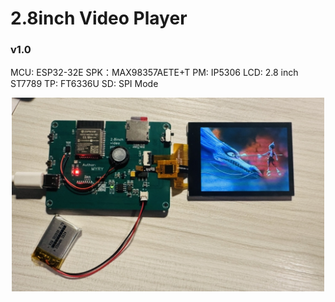 # 2.8inch Video Player


### v1.0

MCU: ESP32-32E
SPK：MAX98357AETE+T
PM: IP5306
LCD: 2.8 inch ST7789
TP: FT6336U
SD: SPI Mode

<div align=center>
	<img src="https://github.com/myry07/2.8inch-video-player/blob/main/04.Fotos/pcb1.jpg" width="500" height="310">
</div>